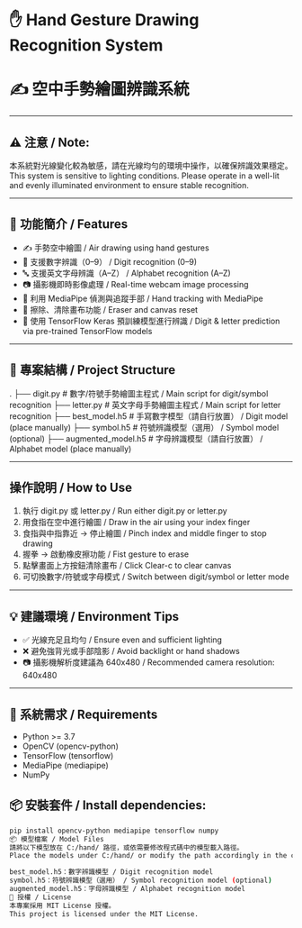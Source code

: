 # ✋ Hand Gesture Drawing Recognition System
# ✍️ 空中手勢繪圖辨識系統

***

## ⚠️ 注意 / Note:

本系統對光線變化較為敏感，請在光線均勻的環境中操作，以確保辨識效果穩定。
This system is sensitive to lighting conditions. Please operate in a well-lit and evenly illuminated environment to ensure stable recognition.

***

## 🧠 功能簡介 / Features

* ✍️ 手勢空中繪圖 / Air drawing using hand gestures
* 🔢 支援數字辨識（0–9） / Digit recognition (0–9)
* 🔤 支援英文字母辨識（A–Z） / Alphabet recognition (A–Z)
* 📷 攝影機即時影像處理 / Real-time webcam image processing
* 🤚 利用 MediaPipe 偵測與追蹤手部 / Hand tracking with MediaPipe
* 🧽 擦除、清除畫布功能 / Eraser and canvas reset
* 🧠 使用 TensorFlow Keras 預訓練模型進行辨識 / Digit & letter prediction via pre-trained TensorFlow models

***

## 📁 專案結構 / Project Structure

.
├── digit.py         # 數字/符號手勢繪圖主程式 / Main script for digit/symbol recognition
├── letter.py        # 英文字母手勢繪圖主程式 / Main script for letter recognition
├── best_model.h5    # 手寫數字模型（請自行放置） / Digit model (place manually)
├── symbol.h5        # 符號辨識模型（選用） / Symbol model (optional)
├── augmented_model.h5 # 字母辨識模型（請自行放置） / Alphabet model (place manually)

***

## 操作說明 / How to Use

1.  執行 digit.py 或 letter.py / Run either digit.py or letter.py
2.  用食指在空中進行繪圖 / Draw in the air using your index finger
3.  食指與中指靠近 → 停止繪圖 / Pinch index and middle finger to stop drawing
4.  握拳 → 啟動橡皮擦功能 / Fist gesture to erase
5.  點擊畫面上方按鈕清除畫布 / Click Clear-c to clear canvas
6.  可切換數字/符號或字母模式 / Switch between digit/symbol or letter mode

***

## 💡 建議環境 / Environment Tips

* ✅ 光線充足且均勻 / Ensure even and sufficient lighting
* ❌ 避免強背光或手部陰影 / Avoid backlight or hand shadows
* 📷 攝影機解析度建議為 640x480 / Recommended camera resolution: 640x480

***

## 🔧 系統需求 / Requirements

* Python >= 3.7
* OpenCV (opencv-python)
* TensorFlow (tensorflow)
* MediaPipe (mediapipe)
* NumPy

## 📦 安裝套件 / Install dependencies:

```bash
pip install opencv-python mediapipe tensorflow numpy
📦 模型檔案 / Model Files
請將以下模型放在 C:/hand/ 路徑，或依需要修改程式碼中的模型載入路徑。
Place the models under C:/hand/ or modify the path accordingly in the code:

best_model.h5：數字辨識模型 / Digit recognition model
symbol.h5：符號辨識模型（選用） / Symbol recognition model (optional)
augmented_model.h5：字母辨識模型 / Alphabet recognition model
📄 授權 / License
本專案採用 MIT License 授權。
This project is licensed under the MIT License.
